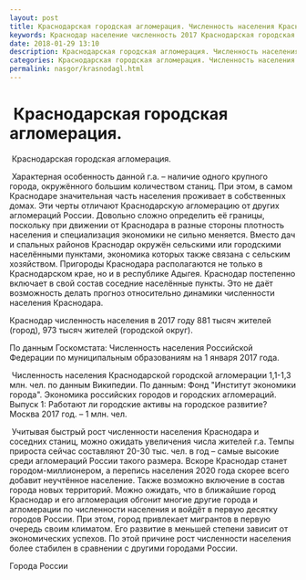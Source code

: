 ```yaml
---
layout: post
title: Краснодарская городская агломерация. Численность населения Краснодара
keywords: Краснодар население численность 2017 Краснодарская городская агломерация
date: 2018-01-29 13:10
description: Краснодарская городская агломерация. Численность населения Краснодара 2017
categories: Краснодарская городская агломерация. Численность населения Краснодара 2017
permalink: nasgor/krasnodagl.html
---
```


#  Краснодарская городская агломерация.



 Краснодарская городская агломерация.



 Характерная особенность данной г.а. – наличие одного крупного города, окружённого большим количеством станиц. При этом, в самом Краснодаре значительная часть населения проживает в собственных домах. Эти черты отличают Краснодарскую агломерацию от других агломераций России. Довольно сложно определить её границы, поскольку при движении от Краснодара в разные стороны плотность населения и специализация экономики не сильно меняется. Вместо дач и спальных районов Краснодар окружён сельскими или городскими населёнными пунктами, экономика которых также связана с сельским хозяйством. Пригороды Краснодара располагаются не только в Краснодарском крае, но и в республике Адыгея. Краснодар постепенно включает в свой состав соседние населённые пункты. Это не даёт возможность делать прогноз относительно динамики численности населения Краснодара.




Краснодар численность населения в 2017 году 881 тысяч жителей (город), 973 тысяч жителей (городской округ).


По данным Госкомстата: Численность населения Российской Федерации по муниципальным образованиям на 1 января 2017 года.





 Численность населения Краснодарской городской агломерации 1,1-1,3 млн. чел. по данным Википедии. По данным: Фонд &#34;Институт экономики города&#34;. Экономика российских городов и городских агломераций. Выпуск 1: Работают ли городские активы на городское развитие? Москва 2017 год. – 1 млн. чел.



 Учитывая быстрый рост численности населения Краснодара и соседних станиц, можно ожидать увеличения числа жителей г.а. Темпы прироста сейчас составляют 20-30 тыс. чел. в год – самые высокие среди агломераций России такого размера. Вскоре Краснодар станет городом-миллионером, а перепись населения 2020 года скорее всего добавит неучтённое население. Также возможно включение в состав города новых территорий. Можно ожидать, что в ближайшие город Краснодар и его агломерация обгонит многие другие города и агломерации по численности населения и войдёт в первую десятку городов России. При этом, город привлекает мигрантов в первую очередь своим климатом. Его развитие в меньшей степени зависит от экономических успехов. По этой причине рост численности населения более стабилен в сравнении с другими городами России. 





Города России

		
